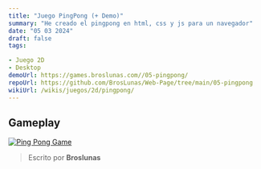```yaml
---
title: "Juego PingPong (+ Demo)"
summary: "He creado el pingpong en html, css y js para un navegador"
date: "05 03 2024"
draft: false
tags:

- Juego 2D
- Desktop
demoUrl: https://games.broslunas.com//05-pingpong/
repoUrl: https://github.com/BrosLunas/Web-Page/tree/main/05-pingpong
wikiUrl: /wikis/juegos/2d/pingpong/
---
```


## Gameplay
[![Ping Pong Game](/assets/img/games/pingpong.png)](/assets/video/gameplay/pingpong.mp4)

> Escrito por **Broslunas**